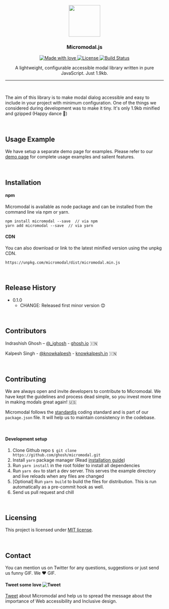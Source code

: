<p align="center">
  <img src="https://www.dropbox.com/s/dhi0o4hfn3n8vtc/logo.svg?raw=1" width="100px">
</p>
<h3 align="center">
Micromodal.js
</h3>

<p align="center">
  <a href="#">
    <img src="https://img.shields.io/badge/made%20with-love-E760A4.svg" alt="Made with love">
  </a>
  <a href="https://opensource.org/licenses/MIT" target="_blank">
    <img src="https://img.shields.io/badge/license-MIT-blue.svg" alt="License">
  </a>
  <a href="https://travis-ci.org/ghosh/microtip" target="_blank">
    <img src="https://api.travis-ci.org/ghosh/microtip.svg" alt="Build Status">
  </a>
</p>

<p align="center">
  A lightweight, configurable accessible modal library written in pure JavaScript. Just 1.9kb.
</p>

---

&nbsp;

The aim of this library is to make modal dialog accessible and easy to include in your project with minimum configuration. One of the things we considered during development was to make it tiny. It's only 1.9kb minified and gzipped (Happy dance 👯)

&nbsp;

## Usage Example
We have setup a separate demo page for examples. Please refer to our [demo page](https://demo-page-link.html) for complete usage examples and salient features.

&nbsp;

## Installation

#### npm
Micromodal is available as node package and can be installed from the command line via npm or yarn.
```
npm install micromodal --save  // via npm
yarn add micromodal --save  // via yarn
```

#### CDN 
You can also download or link to the latest minified version using the unpkg CDN.
```
https://unpkg.com/micromodal/dist/micromodal.min.js
```

&nbsp;

## Release History
* 0.1.0
    * CHANGE: Released first minor version 😊

&nbsp;

## Contributors

Indrashish Ghosh – [@_ighosh](https://twitter.com/_ighosh) -  [ghosh.io](https://ghosh.io) 🇮🇳

Kalpesh Singh - [@knowkalpesh](https://twitter.com/knowkalpesh) - [knowkalpesh.in](https://knowkalpesh.in) 🇮🇳

&nbsp;

## Contributing

We are always open and invite developers to contribute to Micromodal. We have kept the guidelines and process dead simple, so you invest more time in making modals great again! 🇺🇸

Micromodal follows the [standardjs](https://standardjs.com/) coding standard and is part of our `package.json` file. It will help us to maintain consistency in the codebase.

&nbsp;

#### Development setup
1. Clone Github repo `$ git clone https://github.com/ghosh/micromodal.git`
2. Install `yarn` package manager (Read [installation guide](https://yarnpkg.com/en/docs/install#mac-tab))
3. Run `yarn install` in the root folder to install all dependencies
4. Run `yarn dev` to start a dev server. This serves the example directory and live reloads when any files are changed
5. [Optional] Run `yarn build` to build the files for distribution. This is run automatically as a pre-commit hook as well.
6. Send us pull request and chill

&nbsp;

## Licensing
This project is licensed under [MIT license](https://opensource.org/licenses/MIT).

&nbsp;

## Contact
You can mention us on Twitter for any questions, suggestions or just send us funny GIF. We ♥️ GIF.
#### Tweet some love   ![Tweet](https://cdn4.iconfinder.com/data/icons/flat-brand-logo-2/512/twitter-20.png)
[Tweet](https://twitter.com/intent/tweet?url=https%3A%2F%2Fgoo.gl%2FRHH3MC&via=_ighosh&text=Make%20your%20modal%20dialogs%20accessible%20to%20all%20using%20Micromodal.js%2C%20a%20tiny%20library%20for%20big%20change.&hashtags=a11y "Tweet about Micromodal") about Micromodal and help us to spread the message about the importance of Web accessibility and Inclusive design.



